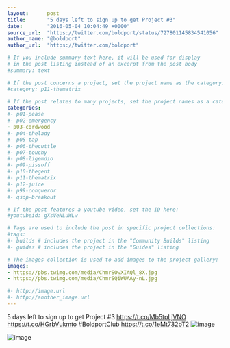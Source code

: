 ```yaml
---
layout:      post
title:       "5 days left to sign up to get Project #3"
date:        "2016-05-04 10:04:49 +0000"
source_url:  "https://twitter.com/boldport/status/727801145834541056"
author_name: "@boldport"
author_url:  "https://twitter.com/boldport"

# If you include summary text here, it will be used for display
# in the post listing instead of an excerpt from the post body
#summary: text

# If the post concerns a project, set the project name as the category:
#category: p11-thematrix

# If the post relates to many projects, set the project names as a categories array:
categories:
#- p01-pease
#- p02-emergency
- p03-cordwood
#- p04-thelady
#- p05-tap
#- p06-thecuttle
#- p07-touchy
#- p08-ligemdio
#- p09-pissoff
#- p10-thegent
#- p11-thematrix
#- p12-juice
#- p99-conqueror
#- qsop-breakout

# If the post features a youtube video, set the ID here:
#youtubeid: gXsVeNLuWLw

# Tags are used to include the post in specific project collections:
#tags:
#- builds # includes the project in the "Community Builds" listing
#- guides # includes the project in the "Guides" listing

# The images collection is used to add images to the project gallery:
images:
- https://pbs.twimg.com/media/ChmrSOwXIAQl_8X.jpg
- https://pbs.twimg.com/media/ChmrSQiWUAAy-nL.jpg

#- http://image.url
#- http://another_image.url
---
```


5 days left to sign up to get Project #3 https://t.co/Mb5tpLjVNO https://t.co/HGrbVukmto #BoldportClub https://t.co/1eMt732bT2
![image](https://pbs.twimg.com/media/ChmrSOwXIAQl_8X.jpg)

![image](https://pbs.twimg.com/media/ChmrSQiWUAAy-nL.jpg)


